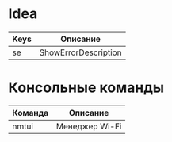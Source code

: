 # Idea
| Keys |       Описание       |
|------|:--------------------:|
| se   | ShowErrorDescription |

# Консольные команды
| Команда |    Описание    |
|---------|:--------------:|
| nmtui   | Менеджер Wi-Fi |

